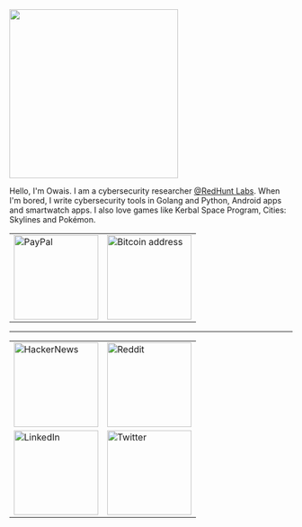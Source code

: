 <img src="https://c.tenor.com/_l8MMDhkM_sAAAAC/tomand-jerry.gif" width="300">

Hello, I'm Owais. I am a cybersecurity researcher [@RedHunt Labs](https://github.com/owais-redhunt). When I'm bored, I write cybersecurity tools in Golang and Python, Android apps and smartwatch apps. I also love games like Kerbal Space Program, Cities: Skylines and Pokémon.

<table border = "0.1">
  <tr>
    <td>
      <a href="https://paypal.me/0x4f?country.x=IN&locale.x=en_US">
        <img src="https://img.shields.io/badge/PayPal-000000?style=for-the-badge&logo=paypal&logoColor=white" alt="PayPal" title="PayPal" width="150"/>
      </a>
    </td>
    <td>
      <a href=bitcoin.md>
        <img src="https://img.shields.io/badge/Bitcoin-000000?style=for-the-badge&logo=bitcoin&logoColor=white" alt="Bitcoin address" title="Bitcoin address" width="150"/>
      </a>
    </td>
  </tr>
</table>

---

<table border = "0.1">
  <tr>
    <td>
      <a href="https://news.ycombinator.com/user?id=4f77616973">
        <img src="https://img.shields.io/badge/HackerNews-000000?style=for-the-badge&logo=ycombinator&logoColor=white" alt="HackerNews" title="HackerNews" width="150"/>
      </a>  
    </td>
    <td>
      <a href="https://www.reddit.com/user/0x736961774f">
        <img src="https://img.shields.io/badge/Reddit-000000?style=for-the-badge&logo=reddit&logoColor=white" alt="Reddit" title="Reddit" width="150"/>
      </a>
    </td>
  </tr>    
  <tr>
    <td>
      <a href="https://www.linkedin.com/in/the-only-owais-shaikh">
        <img src="https://img.shields.io/badge/LinkedIn-000000?style=for-the-badge&logo=linkedin&logoColor=white" alt="LinkedIn" title="LinkedIn" width="150"/>
      </a>  
    </td>
    <td>
      <a href="https://twitter.com/o_0x4f">
        <img src="https://img.shields.io/badge/Twitter-000000?style=for-the-badge&logo=twitter&logoColor=white" alt="Twitter" title="Twitter" width="150"/>
      </a>
    </td>
  </tr>
</table>
